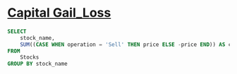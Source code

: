 # [Capital Gail_Loss](https://leetcode.com/problems/capital-gainloss/description/)

```sql
SELECT
    stock_name,
    SUM((CASE WHEN operation = 'Sell' THEN price ELSE -price END)) AS capital_gain_loss
FROM
    Stocks
GROUP BY stock_name
```